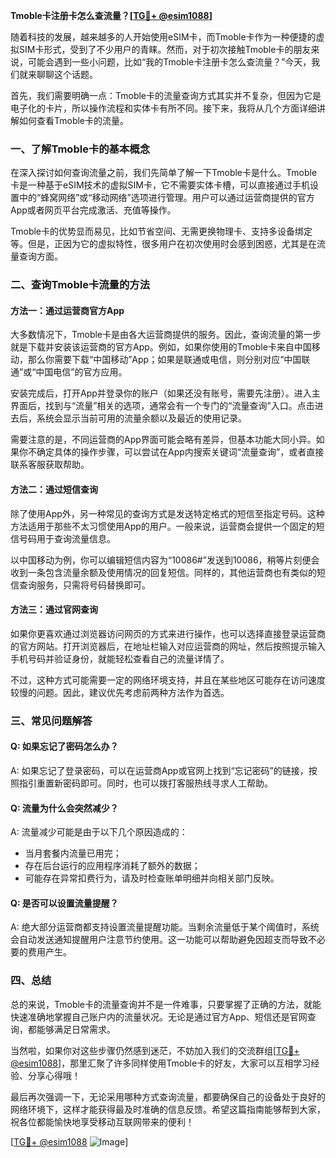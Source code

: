 **Tmoble卡注册卡怎么查流量？[[TG💪+ @esim1088](https://t.me/s/esim1088)]**

随着科技的发展，越来越多的人开始使用eSIM卡，而Tmoble卡作为一种便捷的虚拟SIM卡形式，受到了不少用户的青睐。然而，对于初次接触Tmoble卡的朋友来说，可能会遇到一些小问题，比如“我的Tmoble卡注册卡怎么查流量？”今天，我们就来聊聊这个话题。

首先，我们需要明确一点：Tmoble卡的流量查询方式其实并不复杂，但因为它是电子化的卡片，所以操作流程和实体卡有所不同。接下来，我将从几个方面详细讲解如何查看Tmoble卡的流量。

### 一、了解Tmoble卡的基本概念

在深入探讨如何查询流量之前，我们先简单了解一下Tmoble卡是什么。Tmoble卡是一种基于eSIM技术的虚拟SIM卡，它不需要实体卡槽，可以直接通过手机设置中的“蜂窝网络”或“移动网络”选项进行管理。用户可以通过运营商提供的官方App或者网页平台完成激活、充值等操作。

Tmoble卡的优势显而易见，比如节省空间、无需更换物理卡、支持多设备绑定等。但是，正因为它的虚拟特性，很多用户在初次使用时会感到困惑，尤其是在流量查询方面。

### 二、查询Tmoble卡流量的方法

#### 方法一：通过运营商官方App

大多数情况下，Tmoble卡是由各大运营商提供的服务。因此，查询流量的第一步就是下载并安装该运营商的官方App。例如，如果你使用的Tmoble卡来自中国移动，那么你需要下载“中国移动”App；如果是联通或电信，则分别对应“中国联通”或“中国电信”的官方应用。

安装完成后，打开App并登录你的账户（如果还没有账号，需要先注册）。进入主界面后，找到与“流量”相关的选项，通常会有一个专门的“流量查询”入口。点击进去后，系统会显示当前可用的流量余额以及最近的使用记录。

需要注意的是，不同运营商的App界面可能会略有差异，但基本功能大同小异。如果你不确定具体的操作步骤，可以尝试在App内搜索关键词“流量查询”，或者直接联系客服获取帮助。

#### 方法二：通过短信查询

除了使用App外，另一种常见的查询方式是发送特定格式的短信至指定号码。这种方法适用于那些不太习惯使用App的用户。一般来说，运营商会提供一个固定的短信号码用于查询流量信息。

以中国移动为例，你可以编辑短信内容为“10086#”发送到10086，稍等片刻便会收到一条包含流量余额及使用情况的回复短信。同样的，其他运营商也有类似的短信查询服务，只需将号码替换即可。

#### 方法三：通过官网查询

如果你更喜欢通过浏览器访问网页的方式来进行操作，也可以选择直接登录运营商的官方网站。打开浏览器后，在地址栏输入对应运营商的网址，然后按照提示输入手机号码并验证身份，就能轻松查看自己的流量详情了。

不过，这种方式可能需要一定的网络环境支持，并且在某些地区可能存在访问速度较慢的问题。因此，建议优先考虑前两种方法作为首选。

### 三、常见问题解答

#### Q: 如果忘记了密码怎么办？
A: 如果忘记了登录密码，可以在运营商App或官网上找到“忘记密码”的链接，按照指引重置新密码即可。同时，也可以拨打客服热线寻求人工帮助。

#### Q: 流量为什么会突然减少？
A: 流量减少可能是由于以下几个原因造成的：
- 当月套餐内流量已用完；
- 存在后台运行的应用程序消耗了额外的数据；
- 可能存在异常扣费行为，请及时检查账单明细并向相关部门反映。

#### Q: 是否可以设置流量提醒？
A: 绝大部分运营商都支持设置流量提醒功能。当剩余流量低于某个阈值时，系统会自动发送通知提醒用户注意节约使用。这一功能可以帮助避免因超支而导致不必要的费用产生。

### 四、总结

总的来说，Tmoble卡的流量查询并不是一件难事，只要掌握了正确的方法，就能快速准确地掌握自己账户内的流量状况。无论是通过官方App、短信还是官网查询，都能够满足日常需求。

当然啦，如果你对这些步骤仍然感到迷茫，不妨加入我们的交流群组[[TG💪+ @esim1088](https://t.me/s/esim1088)]，那里汇聚了许多同样使用Tmoble卡的好友，大家可以互相学习经验、分享心得哦！

最后再次强调一下，无论采用哪种方式查询流量，都要确保自己的设备处于良好的网络环境下，这样才能获得最及时准确的信息反馈。希望这篇指南能够帮到大家，祝各位都能愉快地享受移动互联网带来的便利！

[[TG💪+ @esim1088](https://t.me/s/esim1088) ![Image](https://i.postimg.cc/4NQfJmqS/Snipaste-2025-05-13-00-14-12.png)]